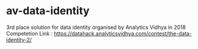 # av-data-identity
3rd place solution for data identity organised by Analytics Vidhya in 2018
Competetion Link : https://datahack.analyticsvidhya.com/contest/the-data-identity-2/
